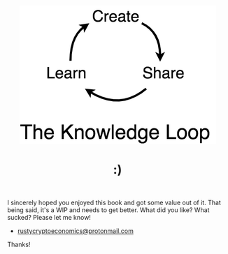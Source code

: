 <div align="center">
    <p align="center">
        <img src="feedback.png" alt="The Knowledge Loop">
    </p>
    <h1 align="center">
        :)
    </h1>
</div>
<br>

I sincerely hoped you enjoyed this book and got some value out of it. That being said, it's a WIP and needs to get better. What did you like? What sucked? Please let me know! 
- rustycryptoeconomics@protonmail.com

Thanks!

<br>
